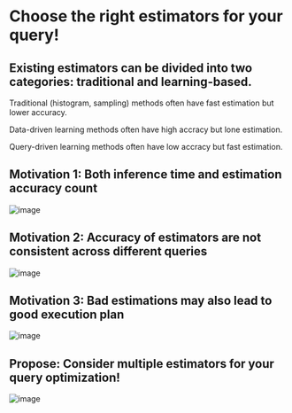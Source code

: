 # Choose the right estimators for your query!

## Existing estimators can be divided into two categories: traditional and learning-based.

Traditional (histogram, sampling) methods often have fast estimation but lower accuracy.

Data-driven learning methods often have high accracy but lone estimation.

Query-driven learning methods often have low accracy but fast estimation. 


## Motivation 1: Both inference time and estimation accuracy count
![image](https://user-images.githubusercontent.com/52020936/176805613-384f8c60-9901-4c60-87cb-6c4b281f4d42.png)


## Motivation 2: Accuracy of estimators are not consistent across different queries
![image](https://user-images.githubusercontent.com/52020936/176805990-26490ac6-cca1-49d5-9316-e499825eac6c.png)



## Motivation 3: Bad estimations may also lead to good execution plan
![image](https://user-images.githubusercontent.com/52020936/176805904-4a6961e9-095a-447b-9363-9caa1c63ac16.png)



## Propose: Consider multiple estimators for your query optimization!
![image](https://user-images.githubusercontent.com/52020936/176806060-eab940b5-45e3-4718-b27a-e4bd98907c68.png)

